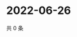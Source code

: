 # 2022-06-26

共 0 条

<!-- BEGIN WEIBO -->
<!-- 最后更新时间 Sun Jun 26 2022 02:00:36 GMT+0800 (China Standard Time) -->

<!-- END WEIBO -->
